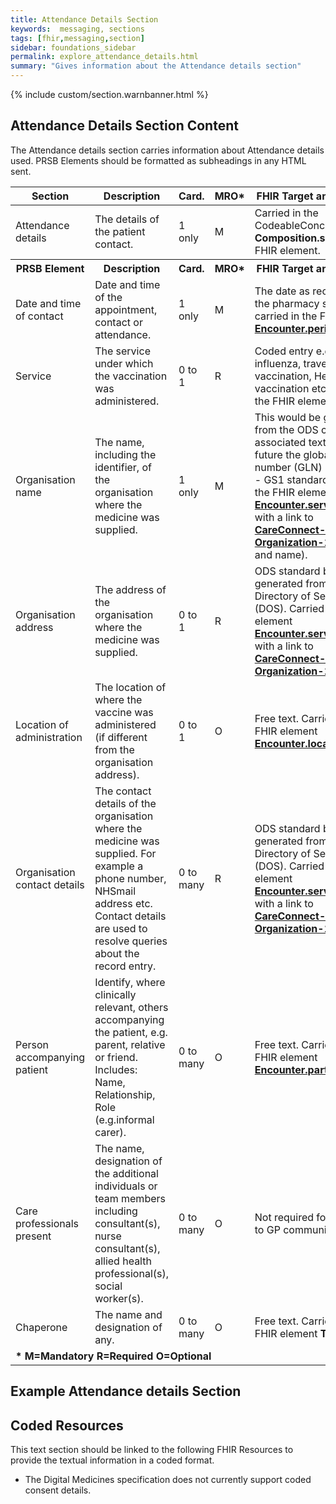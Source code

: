 ```yaml
---
title: Attendance Details Section
keywords:  messaging, sections
tags: [fhir,messaging,section]
sidebar: foundations_sidebar
permalink: explore_attendance_details.html
summary: "Gives information about the Attendance details section"
---
```


{% include custom/section.warnbanner.html %}

## Attendance Details Section Content ##
The Attendance details section carries information about Attendance details used. PRSB Elements should be formatted as subheadings in any HTML sent.


<table style="width:100%;max-width: 100%;">
	<thead>
		<tr>
			<th width="15%">Section</th>
			<th width="35%">Description</th>
			<th width="5%">Card.</th>
			<th width="5%">MRO*</th>
			<th width="40%">FHIR Target and Guidance</th>
		</tr>
	</thead>
 	<tbody>
 		<tr>
   			<td>Attendance details</td>
  			<td>The details of the patient contact.</td>
   			<td>1 only</td>
   			<td>M</td>
			<td>Carried in the CodeableConcept of <b>Composition.section.code</b> FHIR element.</td>
  		</tr>
		<tr>
			<th>PRSB Element</th>
			<th>Description</th>
			<th>Card.</th>
			<th>MRO*</th>
			<th>FHIR Target and Guidance</th>		
		</tr>
  		<tr>
   			<td>Date and time of contact</td>
   			<td>Date and time of the appointment, contact or attendance.</td>
   			<td>1 only</td>
   			<td>M</td>
   			<td>The date as recorded by the pharmacy system and carried in the FHIR element <a href="https://fhir.nhs.uk/STU3/StructureDefinition/details.html#Encounter.period.start"><b>Encounter.period.start</b></a>.</td>
  		</tr>
  		<tr>
   			<td>Service</td>
   			<td>The service under which the vaccination was administered.</td>
   			<td>0 to 1</td>
   			<td>R</td>
   			<td>Coded entry e.g. seasonal influenza, travel vaccination, Hepatitis B vaccination etc. carried in the FHIR element <b>TBC</b>.</td>
  		</tr>
		<tr>
   			<td>Organisation name</td>
   			<td>The name, including the identifier, of the organisation where the medicine was supplied.</td>
   			<td>1 only</td>
   			<td>M</td>
   			<td>This would be generated from the ODS code and associated text. In the future the global location number (GLN) may be used - GS1 standard. Carried in the FHIR element <a href="https://fhir.nhs.uk/STU3/StructureDefinition/details.html#Encounter.serviceProvider"><b>Encounter.serviceProvider</b></a> with a link to <a href="https://fhir.hl7.org.uk/STU3/StructureDefinition/CareConnect-Organization-1"><b>CareConnect-Organization-1</b></a> (identifier and name).</td>
  		</tr>
		<tr>
   			<td>Organisation address</td>
   			<td>The address of the organisation where the medicine was supplied.</td>
   			<td>0 to 1</td>
   			<td>R</td>
   			<td>ODS standard but may be generated from the Directory of Services (DOS). Carried in the FHIR element <a href="https://fhir.nhs.uk/STU3/StructureDefinition/details.html#Encounter.serviceProvider"><b>Encounter.serviceProvider</b></a> with a link to <a href="https://fhir.hl7.org.uk/STU3/StructureDefinition/CareConnect-Organization-1"><b>CareConnect-Organization-1</b></a> (address).</td>
  		</tr>
		<tr>
   			<td>Location of administration</td>
   			<td>The location of where the vaccine was administered (if different from the organisation address).</td>
   			<td>0 to 1</td>
   			<td>O</td>
   			<td>Free text. Carried in the FHIR element <a href="https://fhir.nhs.uk/STU3/StructureDefinition/details.html#Encounter.location"><b>Encounter.location</b></a>.</td>
  		</tr>
		<tr>
   			<td>Organisation contact details</td>
   			<td>The contact details of the organisation where the medicine was supplied. For example a phone number, NHSmail address etc. Contact details are used to resolve queries about the record entry.</td>
   			<td>0 to many</td>
   			<td>R</td>
   			<td>ODS standard but may be generated from the Directory of Services (DOS). Carried in the FHIR element <a href="https://fhir.nhs.uk/STU3/StructureDefinition/details.html#Encounter.serviceProvider"><b>Encounter.serviceProvider</b></a> with a link to <a href="https://fhir.hl7.org.uk/STU3/StructureDefinition/CareConnect-Organization-1"><b>CareConnect-Organization-1</b></a> (telecom).</td>
  		</tr>
		<tr>
   			<td>Person accompanying patient</td>
   			<td>Identify, where clinically relevant, others accompanying the patient, e.g. parent, relative or friend. Includes: Name, Relationship, Role (e.g.informal carer).</td>
   			<td>0 to many</td>
   			<td>O</td>
   			<td>Free text. Carried in the FHIR element <a href="https://fhir.nhs.uk/STU3/StructureDefinition/details.html#Encounter.participant"><b>Encounter.participant</b></a>.</td>
  		</tr>
		<tr>
   			<td>Care professionals present</td>
   			<td>The name, designation of the additional individuals or team members including consultant(s), nurse consultant(s), allied health professional(s), social worker(s).</td>
   			<td>0 to many</td>
   			<td>O</td>
   			<td>Not required for Pharmacy to GP communication.</td>
  		</tr>
		<tr>
   			<td>Chaperone</td>
   			<td>The name and designation of any.</td>
   			<td>0 to many</td>
   			<td>O</td>
   			<td>Free text. Carried in the FHIR element <b>TBC</b>.</td>
  		</tr>
		<tr>
		<td colspan="5"><b>* M=Mandatory R=Required O=Optional</b></td>
		</tr>
 	</tbody>
</table>


## Example Attendance details Section ##

<script src="https://gist.github.com/IOPS-DEV/6f8df85f74e8039a4c76085b531bfea1.js"></script>

## Coded Resources ##

This text section should be linked to the following FHIR Resources to provide the textual information in a coded format.

- The Digital Medicines specification does not currently support coded consent details.






